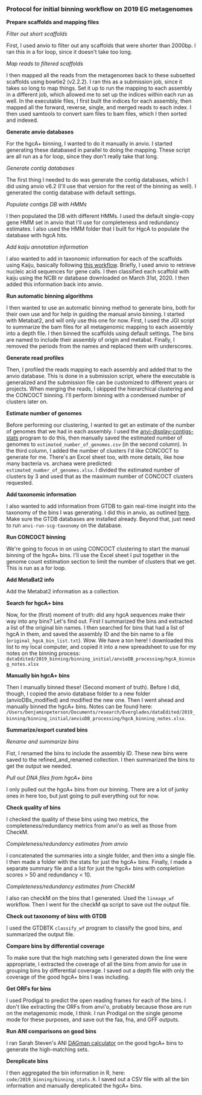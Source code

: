 ### Protocol for initial binning workflow on 2019 EG metagenomes

**Prepare scaffolds and mapping files**

*Filter out short scaffolds*

First, I used anvio to filter out any scaffolds that were shorter than 2000bp.
I ran this in a for loop, since it doesn't take too long.

*Map reads to filtered scaffolds*

I then mapped all the reads from the metagenomes back to these subsetted scaffolds using bowtie2 (v2.2.2).
I ran this as a submission job, since it takes so long to map things.
Set it up to run the mapping to each assembly in a different job, which allowed me to set up the indices within each run as well.
In the executable files, I first built the indices for each assembly, then mapped all the forward, reverse, single, and merged reads to each index.
I then used samtools to convert sam files to bam files, which I then sorted and indexed.


**Generate anvio databases**

For the hgcA+ binning, I wanted to do it manually in anvio.
I started generating these databased in parallel to doing the mapping.
These script are all run as a for loop, since they don't really take that long.

*Generate contig databases*

The first thing I needed to do was generate the contig databases, which I did using anvio v6.2 (I'll use that version for the rest of the binning as well).
I generated the contig database with default settings.

*Populate contigs DB with HMMs*

I then populated the DB with different HMMs.
I used the default single-copy gene HMM set in anvio that I'll use for completeness and redundancy estimates.
I also used the HMM folder that I built for HgcA to populate the database with hgcA hits.

*Add kaiju annotation information*

I also wanted to add in taxonomic information for each of the scaffolds using Kaiju, basically following [this workflow](http://merenlab.org/2016/06/18/importing-taxonomy/#kaiju).
Briefly, I used anvio to retrieve nucleic acid sequences for gene calls.
I then classified each scaffold with kaiju using the NCBI nr database downloaded on March 31st, 2020.
I then added this information back into anvio.



**Run automatic binning algorithms**

I then wanted to use an automatic binning method to generate bins, both for their own use and for help in guiding the manual anvio binning.
I started with Metabat2, and will only use this one for now.
First, I used the JGI script to summarize the bam files for all metagenomic mapping to each assembly into a depth file.
I then binned the scaffolds using default settings.
The bins are named to include their assembly of origin and metabat.
Finally, I removed the periods from the names and replaced them with underscores.




**Generate read profiles**

Then, I profiled the reads mapping to each assembly and added that to the anvio database.
This is done in a submission script, where the executable is generalized and the submission file can be customized to different years or projects.
When merging the reads, I skipped the hierarchical clustering and the CONCOCT binning.
I'll perform binning with a condensed number of clusters later on.



**Estimate number of genomes**

Before performing our clustering, I wanted to get an estimate of the number of genomes that we had in each assembly.
I used the [anvi-display-contigs-stats](http://merenlab.org/2016/06/22/anvio-tutorial-v2/#anvi-display-contigs-stats) program to do this, then manually saved the estimated number of genomes to `estimated_number_of_genomes.csv` (in the second column).
In the third column, I added the number of clusters I'd like CONCOCT to generate for me.
There's an Excel sheet too, with more details, like how many bacteria vs. archaea were predicted: `estimated_number_of_genomes.xlsx`.
I divided the estimated number of clusters by 3 and used that as the maximum number of CONCOCT clusters requested.


**Add taxonomic information**

I also wanted to add information from GTDB to gain real-time insight into the taxonomy of the bins I was generating.
I did this in anvio, as outlined [here](http://merenlab.org/2019/10/08/anvio-scg-taxonomy/).
Make sure the GTDB databases are installed already.
Beyond that, just need to run `anvi-run-scg-taxonomy` on the database.


**Run CONCOCT binning**

We're going to focus in on using CONCOCT clustering to start the manual binning of the hgcA+ bins.
I'll use the Excel sheet I put together in the genome count estimation section to limit the number of clusters that we get.
This is run as a for loop.


**Add MetaBat2 info**

Add the Metabat2 information as a collection.

**Search for hgcA+ bins**

Now, for the (first) moment of truth: did any hgcA sequences make their way into any bins?
Let's find out.
First I summarized the bins and extracted a list of the original bin names.
I then searched for bins that had a list of hgcA in them, and saved the assembly ID and the bin name to a file (`original_hgcA_bin_list.txt`).
Wow. We have a ton here!
I downloaded this list to my local computer, and copied it into a new spreadsheet to use for my notes on the binning process: `dataEdited/2019_binning/binning_initial/anvioDB_processing/hgcA_binning_notes.xlsx`


**Manually bin hgcA+ bins**

Then I manually binned these!
(Second moment of truth).
Before I did, though, I copied the anvio database folder to a new folder (anvioDBs_modified) and modified the new one.
Then I went ahead and manually binned the hgcA+ bins.
Notes can be found here:
`/Users/benjaminpeterson/Documents/research/Everglades/dataEdited/2019_binning/binning_initial/anvioDB_processing/hgcA_binning_notes.xlsx`.


**Summarize/export curated bins**

*Rename and summarize bins*

Fist, I renamed the bins to include the assembly ID.
These new bins were saved to the refined_and_renamed collection.
I then summarized the bins to get the output we needed.

*Pull out DNA files from hgcA+ bins*

I only pulled out the hgcA+ bins from our binning.
There are a lot of junky ones in here too, but just going to pull everything out for now.



**Check quality of bins**

I checked the quality of these bins using two metrics, the completeness/redundancy metrics from anvi'o as well as those from CheckM.

*Completeness/redundancy estimates from anvio*

I concatenated the summaries into a single folder, and then into a single file.
I then made a folder with the stats for just the hgcA+ bins.
Finally, I made a separate summary file and a list for just the hgcA+ bins with completion scores > 50 and redundancy < 10.

*Completeness/redundancy estimates from CheckM*

I also ran checkM on the bins that I generated. Used the `lineage_wf` workflow.
Then I went for the checkM qa script to save out the output file.


**Check out taxonomy of bins with GTDB**

I used the GTDBTK `classify_wf` program to classify the good bins, and summarized the output file.

**Compare bins by differential coverage**

To make sure that the high matching sets I generated down the line were appropriate, I extracted the coverage of all the bins from anvio for use in grouping bins by differential coverage.
I saved out a depth file with only the coverage of the good hgcA+ bins I was including.

**Get ORFs for bins**

I used Prodigal to predict the open reading frames for each of the bins.
I don't like extracting the ORFs from anvi'o, probably because those are run on the metagenomic mode, I think.
I run Prodigal on the single genome mode for these purposes, and save out the faa, fna, and GFF outputs.

**Run ANI comparisons on good bins**

I ran Sarah Steven's ANI [DAGman calculator](https://github.com/sstevens2/ani_compare_dag) on the good hgcA+ bins to generate the high-matching sets.

**Dereplicate bins**

I then aggregated the bin information in R, here: `code/2019_binning/binning_stats.R`.
I saved out a CSV file with all the bin information and manually dereplicated the hgcA+ bins.
